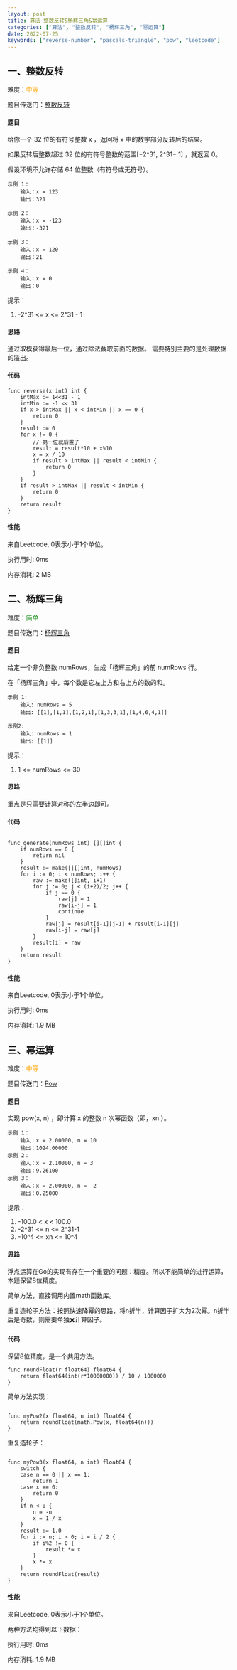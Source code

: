 ```yaml
---
layout: post
title: 算法-整数反转&杨辉三角&幂运算
categories: ["算法", "整数反转", "杨辉三角", "幂运算"]
date: 2022-07-25
keywords: ["reverse-number", "pascals-triangle", "pow", "leetcode"]
---
```


## 一、整数反转

难度：<span style="color:orange">中等</span>

题目传送门：[整数反转](https://leetcode.cn/problems/reverse-integer/)

#### 题目

给你一个 32 位的有符号整数 x ，返回将 x 中的数字部分反转后的结果。

如果反转后整数超过 32 位的有符号整数的范围[−2^31, 2^31− 1] ，就返回 0。

假设环境不允许存储 64 位整数（有符号或无符号）。

```text
示例 1：
    输入：x = 123
    输出：321

示例 2：
    输入：x = -123
    输出：-321

示例 3：
    输入：x = 120
    输出：21

示例 4：
    输入：x = 0
    输出：0
```

提示：

1. -2^31 <= x <= 2^31 - 1

#### 思路

通过取模获得最后一位，通过除法截取前面的数据。 需要特别主要的是处理数据的溢出。

#### 代码

```text
func reverse(x int) int {
	intMax := 1<<31 - 1
	intMin := -1 << 31
	if x > intMax || x < intMin || x == 0 {
		return 0
	}
	result := 0
	for x != 0 {
		// 第一位就后置了
		result = result*10 + x%10
		x = x / 10
		if result > intMax || result < intMin {
			return 0
		}
	}
	if result > intMax || result < intMin {
		return 0
	}
	return result
}
```

#### 性能

来自Leetcode, 0表示小于1个单位。

<div>
    <dl>执行用时: 0ms</dl>
    <dl>内存消耗: 2 MB</dl>
</div>

## 二、杨辉三角

难度：<span style="color:green">简单</span>

题目传送门：[杨辉三角](https://leetcode.cn/problems/pascals-triangle/)

#### 题目

给定一个非负整数 numRows，生成「杨辉三角」的前 numRows 行。

在「杨辉三角」中，每个数是它左上方和右上方的数的和。

```text
示例 1:
    输入: numRows = 5
    输出: [[1],[1,1],[1,2,1],[1,3,3,1],[1,4,6,4,1]]

示例2:
    输入: numRows = 1
    输出: [[1]]
```

提示：

1. 1 <= numRows <= 30

#### 思路

重点是只需要计算对称的左半边即可。

#### 代码

```text

func generate(numRows int) [][]int {
	if numRows == 0 {
		return nil
	}
	result := make([][]int, numRows)
	for i := 0; i < numRows; i++ {
		raw := make([]int, i+1)
		for j := 0; j < (i+2)/2; j++ {
			if j == 0 {
				raw[j] = 1
				raw[i-j] = 1
				continue
			}
			raw[j] = result[i-1][j-1] + result[i-1][j]
			raw[i-j] = raw[j]
		}
		result[i] = raw
	}
	return result
}
```

#### 性能

来自Leetcode, 0表示小于1个单位。

<div>
    <dl>执行用时: 0ms</dl>
    <dl>内存消耗: 1.9 MB</dl>
</div>

## 三、幂运算

难度：<span style="color:orange">中等</span>

题目传送门：[Pow](https://leetcode.cn/problems/powx-n/)

#### 题目

实现 pow(x, n) ，即计算 x 的整数 n 次幂函数（即，xn ）。


```text
示例 1：
    输入：x = 2.00000, n = 10
    输出：1024.00000
示例 2：
    输入：x = 2.10000, n = 3
    输出：9.26100
示例 3：
    输入：x = 2.00000, n = -2
    输出：0.25000
```

提示：

1. -100.0 < x < 100.0
2. -2^31 <= n <= 2^31-1
3. -10^4 <= xn <= 10^4

#### 思路
浮点运算在Go的实现有存在一个重要的问题：精度。所以不能简单的进行运算，本题保留8位精度。

简单方法，直接调用内置math函数库。

重复造轮子方法：按照快速降幂的思路，将n折半，计算因子扩大为2次幂。n折半后是奇数，则需要单独✖️计算因子。

#### 代码

保留8位精度，是一个共用方法。

```text
func roundFloat(r float64) float64 {
	return float64(int(r*10000000)) / 10 / 1000000
}

```

简单方法实现：
```text

func myPow2(x float64, n int) float64 {
	return roundFloat(math.Pow(x, float64(n)))
}
```

重复造轮子：
```text

func myPow3(x float64, n int) float64 {
	switch {
	case n == 0 || x == 1:
		return 1
	case x == 0:
		return 0
	}
	if n < 0 {
		n = -n
		x = 1 / x
	}
	result := 1.0
	for i := n; i > 0; i = i / 2 {
		if i%2 != 0 {
			result *= x
		}
		x *= x
	}
	return roundFloat(result)
}
```

#### 性能

来自Leetcode, 0表示小于1个单位。

两种方法均得到以下数据：

<div>
    <dl>执行用时: 0ms</dl>
    <dl>内存消耗: 1.9 MB</dl>
</div>

